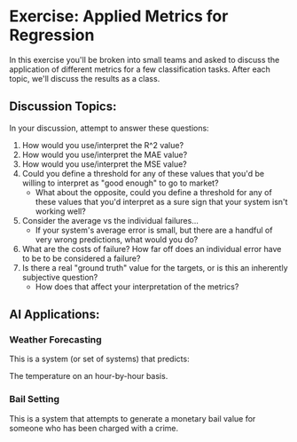 # Exercise: Applied Metrics for Regression

In this exercise you'll be broken into small teams and asked to discuss the application of different metrics for a few classification tasks. After each topic, we'll discuss the results as a class.

## Discussion Topics:

In your discussion, attempt to answer these questions:

1. How would you use/interpret the R^2 value?
2. How would you use/interpret the MAE value?
3. How would you use/interpret the MSE value?
4. Could you define a threshold for any of these values that you'd be willing to interpret as "good enough" to go to market?
    * What about the opposite, could you define a threshold for any of these values that you'd interpret as a sure sign that your system isn't working well?
5. Consider the average vs the individual failures...
    * If your system's average error is small, but there are a handful of very wrong predictions, what would you do?
6. What are the costs of failure? How far off does an individual error have to be to be considered a failure?
7. Is there a real "ground truth" value for the targets, or is this an inherently subjective question?
    * How does that affect your interpretation of the metrics?

## AI Applications:

### Weather Forecasting

This is a system (or set of systems) that predicts:

The temperature on an hour-by-hour basis.

### Bail Setting

This is a system that attempts to generate a monetary bail value for someone who has been charged with a crime.
